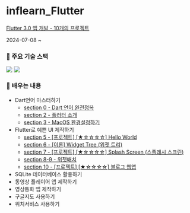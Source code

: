 # inflearn_Flutter

[Flutter 3.0 앱 개발 - 10개의 프로젝트](https://www.inflearn.com/course/%ED%94%8C%EB%9F%AC%ED%84%B0-%ED%94%84%EB%A1%9C%EC%A0%9D%ED%8A%B8#)

2024-07-08 ~ 

### 📌 주요 기술 스택
<div style="display:flex;">
    <img src="https://img.shields.io/badge/Dart-0175C2?style=flat-square&logo=Dart&logoColor=white" style="margin-right:5px;"/>
    <img src="https://img.shields.io/badge/flutter-02569B?style=flat-square&logo=flutter&logoColor=white"/>
</div>

### 📌 배우는 내용
- Dart언어 마스터하기
    - [section 0 - Dart 언어 완전정복](https://github.com/1GYOU1/inflearn_Flutter/tree/main/section_0)
    - [section 2 - 플러터 소개](https://github.com/1GYOU1/inflearn_Flutter/tree/main/section_2)
    - [section 3 - MacOS 환경설정하기](https://github.com/1GYOU1/inflearn_Flutter/blob/main/section_3/MacOS%20%ED%99%98%EA%B2%BD%EC%84%A4%EC%A0%95%ED%95%98%EA%B8%B0.md)
- Flutter로 예쁜 UI 제작하기
    - [section 5 - [프로젝트] [★☆☆☆☆] Hello World](https://github.com/1GYOU1/inflearn_Flutter/blob/main/section_5/%5B%ED%94%84%EB%A1%9C%EC%A0%9D%ED%8A%B8%5D%20%5B%E2%98%85%E2%98%86%E2%98%86%E2%98%86%E2%98%86%5D%20Hello%20World.md)
    - [section 6 - [이론] Widget Tree (위젯 트리)](https://github.com/1GYOU1/inflearn_Flutter/blob/main/section_6/%5B%EC%9D%B4%EB%A1%A0%5D%20Widget%20Tree%20(%EC%9C%84%EC%A0%AF%20%ED%8A%B8%EB%A6%AC).md)
    - [section 7 - [프로젝트] [★☆☆☆☆] Splash Screen (스플래시 스크린)](https://github.com/1GYOU1/inflearn_Flutter/blob/main/section_7/%5B%ED%94%84%EB%A1%9C%EC%A0%9D%ED%8A%B8%5D%20%5B%E2%98%85%E2%98%86%E2%98%86%E2%98%86%E2%98%86%5D%20Splash%20Screen%20(%EC%8A%A4%ED%94%8C%EB%9E%98%EC%8B%9C%20%EC%8A%A4%ED%81%AC%EB%A6%B0).md)
    - [section 8-9 - 위젯배치](https://github.com/1GYOU1/inflearn_Flutter/blob/main/section_8-9/readme.md)
    - [section 10 - [프로젝트] [★☆☆☆☆] 블로그 웹앱](https://github.com/1GYOU1/inflearn_Flutter/blob/main/section_10/%5B%ED%94%84%EB%A1%9C%EC%A0%9D%ED%8A%B8%5D%20%5B%E2%98%85%E2%98%86%E2%98%86%E2%98%86%E2%98%86%5D%20%EB%B8%94%EB%A1%9C%EA%B7%B8%20%EC%9B%B9%EC%95%B1.md)
    <!-- - [section 11-12 - [★☆☆☆☆] Hello World](https://github.com/1GYOU1/inflearn_Flutter/blob/main/section_5/%5B%E2%98%85%E2%98%86%E2%98%86%E2%98%86%E2%98%86%5D%20Hello%20World.md) -->
- SQLite 데이터베이스 활용하기
- 동영상 플레이어 앱 제작하기
- 영상통화 앱 제작하기
- 구글지도 사용하기
- 위치서비스 사용하기